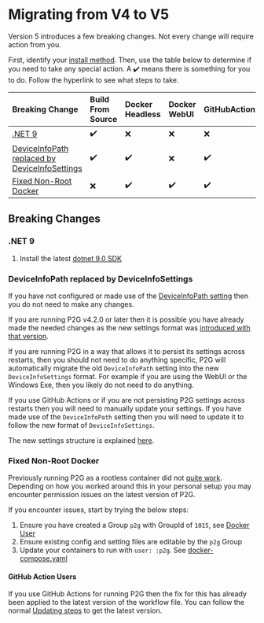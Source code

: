 
# Migrating from V4 to V5

Version 5 introduces a few breaking changes.  Not every change will require action from you.

First, identify your [install method](../install/index.md#-start-here-to-explore-install-options).  Then, use the table below to determine if you need to take any special action.  A ✔️ means there is something for you to do.  Follow the hyperlink to see what steps to take.

| Breaking Change | Build From Source | Docker Headless | Docker WebUI | GitHubAction | Windows Exe |
|:----------------|:------------------|:----------------|:-------------|:-------------|:------------|
| [.NET 9](#net-9) | ✔️ | ❌ | ❌ | ❌ | ❌ |
| [DeviceInfoPath replaced by DeviceInfoSettings](#deviceinfopath-replaced-by-deviceinfosettings) | ✔️ | ✔️ | ❌ | ✔️ | ❌ |
| [Fixed Non-Root Docker](#fixed-non-root-docker) | ❌ | ✔️ | ✔️ | ✔️ | ❌ |

## Breaking Changes

### .NET 9

1. Install the latest [dotnet 9.0 SDK](https://dotnet.microsoft.com/download/dotnet/9.0)

### DeviceInfoPath replaced by DeviceInfoSettings

If you have not configured or made use of the [DeviceInfoPath setting](https://philosowaffle.github.io/peloton-to-garmin/v4.1.0/configuration/json/#custom-device-info) then you do not need to make any changes.

If you are running P2G v4.2.0 or later then it is possible you have already made the needed changes as the new settings format was [introduced with that version](https://github.com/philosowaffle/peloton-to-garmin/issues/606#issuecomment-1925869262).

If you are running P2G in a way that allows it to persist its settings across restarts, then you should not need to do anything specific, P2G will automatically migrate the old `DeviceInfoPath` setting into the new `DeviceInfoSettings` format.  For example if you are using the WebUI or the Windows Exe, then you likely do not need to do anything.

If you use GitHub Actions or if you are not persisting P2G settings across restarts then you will need to manually update your settings.  If you have made use of the `DeviceInfoPath` setting then you will need to update it to follow the new format of `DeviceInfoSettings`.

The new settings structure is explained [here](../configuration/format.md#customizing-the-garmin-device-associated-with-the-workout).

### Fixed Non-Root Docker

Previously running P2G as a rootless container did not [quite work](https://github.com/philosowaffle/peloton-to-garmin/issues/473).  Depending on how you worked around this in your personal setup you may encounter permission issues on the latest version of P2G.

If you encounter issues, start by trying the below steps:

1. Ensure you have created a Group `p2g` with GroupId of `1015`, see [Docker User](../install/docker.md#docker-user)
1. Ensure existing config and setting files are editable by the `p2g` Group
1. Update your containers to run with `user: :p2g`. See [docker-compose.yaml](https://github.com/philosowaffle/peloton-to-garmin/blob/master/docker/webui/docker-compose-ui.yaml)

#### GitHub Action Users

If you use GitHub Actions for running P2G then the fix for this has already been applied to the latest version of the workflow file.  You can follow the normal [Updating steps](../install/github-action.md#️updating) to get the latest version.